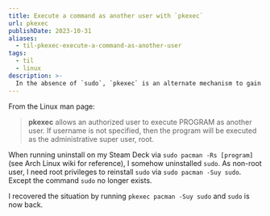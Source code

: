 ```yaml
---
title: Execute a command as another user with `pkexec`
url: pkexec
publishDate: 2023-10-31
aliases:
  - til-pkexec-execute-a-command-as-another-user
tags:
  - til
  - linux
description: >-
  In the absence of `sudo`, `pkexec` is an alternate mechanism to gain privileges of another user, including root.
---
```


From the Linux man page:

> **pkexec** allows an authorized user to execute PROGRAM as another user. If username is not specified, then the program will be executed as the administrative super user, root.

When running uninstall on my Steam Deck via `sudo pacman -Rs [program]` (see Arch Linux wiki for reference), I somehow uninstalled `sudo`. As non-root user, I need root privileges to reinstall `sudo` via `sudo pacman -Suy sudo`. Except the command `sudo` no longer exists.

I recovered the situation by running `pkexec pacman -Suy sudo` and `sudo` is now back.
